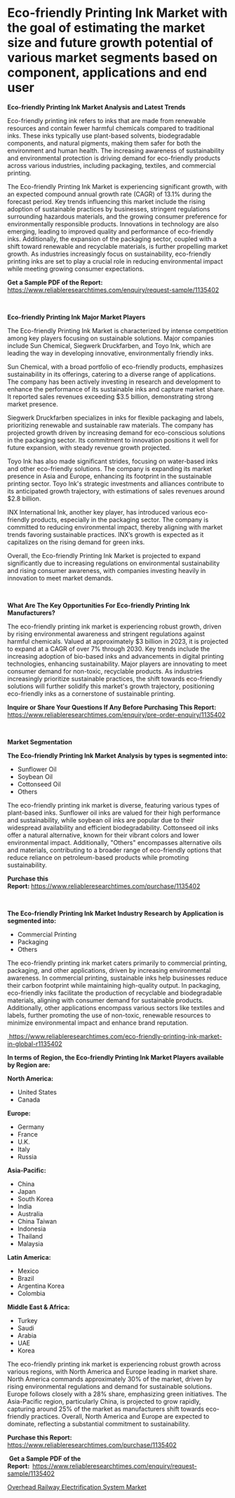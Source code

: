 <p><h1>Eco-friendly Printing Ink Market with the goal of estimating the market size and future growth potential of various market segments based on component, applications and end user</h1></p><p><strong>Eco-friendly Printing Ink Market Analysis and Latest Trends</strong></p>
<p><p>Eco-friendly printing ink refers to inks that are made from renewable resources and contain fewer harmful chemicals compared to traditional inks. These inks typically use plant-based solvents, biodegradable components, and natural pigments, making them safer for both the environment and human health. The increasing awareness of sustainability and environmental protection is driving demand for eco-friendly products across various industries, including packaging, textiles, and commercial printing.</p><p>The Eco-friendly Printing Ink Market is experiencing significant growth, with an expected compound annual growth rate (CAGR) of 13.1% during the forecast period. Key trends influencing this market include the rising adoption of sustainable practices by businesses, stringent regulations surrounding hazardous materials, and the growing consumer preference for environmentally responsible products. Innovations in technology are also emerging, leading to improved quality and performance of eco-friendly inks. Additionally, the expansion of the packaging sector, coupled with a shift toward renewable and recyclable materials, is further propelling market growth. As industries increasingly focus on sustainability, eco-friendly printing inks are set to play a crucial role in reducing environmental impact while meeting growing consumer expectations.</p></p>
<p><strong>Get a Sample PDF of the Report:&nbsp;</strong> <a href="https://www.reliableresearchtimes.com/enquiry/request-sample/1135402?utm_campaign=3209&utm_medium=2&utm_source=Github&utm_content=ia&utm_term=25032025&utm_id=eco-friendly-printing-ink">https://www.reliableresearchtimes.com/enquiry/request-sample/1135402</a></p>
<p>&nbsp;</p>
<p><strong>Eco-friendly Printing Ink Major Market Players</strong></p>
<p><p>The Eco-friendly Printing Ink Market is characterized by intense competition among key players focusing on sustainable solutions. Major companies include Sun Chemical, Siegwerk Druckfarben, and Toyo Ink, which are leading the way in developing innovative, environmentally friendly inks.</p><p>Sun Chemical, with a broad portfolio of eco-friendly products, emphasizes sustainability in its offerings, catering to a diverse range of applications. The company has been actively investing in research and development to enhance the performance of its sustainable inks and capture market share. It reported sales revenues exceeding $3.5 billion, demonstrating strong market presence.</p><p>Siegwerk Druckfarben specializes in inks for flexible packaging and labels, prioritizing renewable and sustainable raw materials. The company has projected growth driven by increasing demand for eco-conscious solutions in the packaging sector. Its commitment to innovation positions it well for future expansion, with steady revenue growth projected.</p><p>Toyo Ink has also made significant strides, focusing on water-based inks and other eco-friendly solutions. The company is expanding its market presence in Asia and Europe, enhancing its footprint in the sustainable printing sector. Toyo Ink's strategic investments and alliances contribute to its anticipated growth trajectory, with estimations of sales revenues around $2.8 billion.</p><p>INX International Ink, another key player, has introduced various eco-friendly products, especially in the packaging sector. The company is committed to reducing environmental impact, thereby aligning with market trends favoring sustainable practices. INX’s growth is expected as it capitalizes on the rising demand for green inks.</p><p>Overall, the Eco-friendly Printing Ink Market is projected to expand significantly due to increasing regulations on environmental sustainability and rising consumer awareness, with companies investing heavily in innovation to meet market demands.</p></p>
<p>&nbsp;</p>
<p><strong>What Are The Key Opportunities For Eco-friendly Printing Ink Manufacturers?</strong></p>
<p><p>The eco-friendly printing ink market is experiencing robust growth, driven by rising environmental awareness and stringent regulations against harmful chemicals. Valued at approximately $3 billion in 2023, it is projected to expand at a CAGR of over 7% through 2030. Key trends include the increasing adoption of bio-based inks and advancements in digital printing technologies, enhancing sustainability. Major players are innovating to meet consumer demand for non-toxic, recyclable products. As industries increasingly prioritize sustainable practices, the shift towards eco-friendly solutions will further solidify this market's growth trajectory, positioning eco-friendly inks as a cornerstone of sustainable printing.</p></p>
<p><strong>Inquire or Share Your Questions If Any Before Purchasing This Report:</strong> <a href="https://www.reliableresearchtimes.com/enquiry/pre-order-enquiry/1135402?utm_campaign=3209&utm_medium=2&utm_source=Github&utm_content=ia&utm_term=25032025&utm_id=eco-friendly-printing-ink">https://www.reliableresearchtimes.com/enquiry/pre-order-enquiry/1135402</a></p>
<p>&nbsp;</p>
<p><strong>Market Segmentation</strong></p>
<p><strong>The Eco-friendly Printing Ink Market Analysis by types is segmented into:</strong></p>
<p><ul><li>Sunflower Oil</li><li>Soybean Oil</li><li>Cottonseed Oil</li><li>Others</li></ul></p>
<p><p>The eco-friendly printing ink market is diverse, featuring various types of plant-based inks. Sunflower oil inks are valued for their high performance and sustainability, while soybean oil inks are popular due to their widespread availability and efficient biodegradability. Cottonseed oil inks offer a natural alternative, known for their vibrant colors and lower environmental impact. Additionally, "Others" encompasses alternative oils and materials, contributing to a broader range of eco-friendly options that reduce reliance on petroleum-based products while promoting sustainability.</p></p>
<p><strong>Purchase this Report:&nbsp;</strong><a href="https://www.reliableresearchtimes.com/purchase/1135402?utm_campaign=3209&utm_medium=2&utm_source=Github&utm_content=ia&utm_term=25032025&utm_id=eco-friendly-printing-ink">https://www.reliableresearchtimes.com/purchase/1135402</a></p>
<p>&nbsp;</p>
<p><strong>The Eco-friendly Printing Ink Market Industry Research by Application is segmented into:</strong></p>
<p><ul><li>Commercial Printing</li><li>Packaging</li><li>Others</li></ul></p>
<p><p>The eco-friendly printing ink market caters primarily to commercial printing, packaging, and other applications, driven by increasing environmental awareness. In commercial printing, sustainable inks help businesses reduce their carbon footprint while maintaining high-quality output. In packaging, eco-friendly inks facilitate the production of recyclable and biodegradable materials, aligning with consumer demand for sustainable products. Additionally, other applications encompass various sectors like textiles and labels, further promoting the use of non-toxic, renewable resources to minimize environmental impact and enhance brand reputation.</p></p>
<p><a href="https://www.reliableresearchtimes.com/eco-friendly-printing-ink-market-in-global-r1135402?utm_campaign=3209&utm_medium=2&utm_source=Github&utm_content=ia&utm_term=25032025&utm_id=eco-friendly-printing-ink">&nbsp;https://www.reliableresearchtimes.com/eco-friendly-printing-ink-market-in-global-r1135402</a></p>
<p><strong>In terms of Region, the Eco-friendly Printing Ink Market Players available by Region are:</strong></p>
<p>
    <p> <strong> North America: </strong>
        <ul>
            <li>United States</li>
            <li>Canada</li>
        </ul>
        </p> 
    <p> <strong> Europe: </strong>
        <ul>
            <li>Germany</li>
            <li>France</li>
            <li>U.K.</li>
            <li>Italy</li>
            <li>Russia</li>
        </ul>
        </p> 
    <p> <strong> Asia-Pacific: </strong>
        <ul>
            <li>China</li>
            <li>Japan</li>
            <li>South Korea</li>
            <li>India</li>
            <li>Australia</li>
            <li>China Taiwan</li>
            <li>Indonesia</li>
            <li>Thailand</li>
            <li>Malaysia</li>
        </ul>
        </p> 
    <p> <strong> Latin America: </strong>
        <ul>
            <li>Mexico</li>
            <li>Brazil</li>
            <li>Argentina Korea</li>
            <li>Colombia</li>
        </ul>
        </p> 
    <p> <strong> Middle East & Africa: </strong>
        <ul>
            <li>Turkey</li>
            <li>Saudi</li>
            <li>Arabia</li>
            <li>UAE</li>
            <li>Korea</li>
        </ul>
    </p>
    </p>
<p><p>The eco-friendly printing ink market is experiencing robust growth across various regions, with North America and Europe leading in market share. North America commands approximately 30% of the market, driven by rising environmental regulations and demand for sustainable solutions. Europe follows closely with a 28% share, emphasizing green initiatives. The Asia-Pacific region, particularly China, is projected to grow rapidly, capturing around 25% of the market as manufacturers shift towards eco-friendly practices. Overall, North America and Europe are expected to dominate, reflecting a substantial commitment to sustainability.</p></p>
<p><strong>Purchase this Report: </strong><a href="https://www.reliableresearchtimes.com/purchase/1135402?utm_campaign=3209&utm_medium=2&utm_source=Github&utm_content=ia&utm_term=25032025&utm_id=eco-friendly-printing-ink">https://www.reliableresearchtimes.com/purchase/1135402</a></p>
<p>&nbsp;<strong>Get a Sample PDF of the Report:&nbsp;&nbsp;</strong><a href="https://www.reliableresearchtimes.com/enquiry/request-sample/1135402?utm_campaign=3209&utm_medium=2&utm_source=Github&utm_content=ia&utm_term=25032025&utm_id=eco-friendly-printing-ink">https://www.reliableresearchtimes.com/enquiry/request-sample/1135402</a></p>
<p><strong></strong></p>
<p><p><a href="https://github.com/edacruz6/Market-Research-Report-List-1/blob/main/overhead-railway-electrification-system-market.md?utm_campaign=3209&utm_medium=2&utm_source=Github&utm_content=ia&utm_term=25032025&utm_id=eco-friendly-printing-ink">Overhead Railway Electrification System Market</a></p></p>
